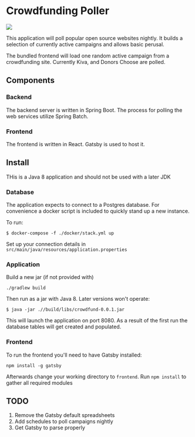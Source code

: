 # Crowdfunding Poller

![](https://travis-ci.com/cbroome/crowdfund-poller.svg?branch=master)

This application will poll popular open source websites nightly. It builds a selection of currently active campaigns and allows basic perusal.

The bundled frontend will load one random active campaign from a crowdfunding site. Currently Kiva, and Donors Choose are polled.  

## Components

### Backend

The backend server is written in Spring Boot. The process for polling the web services utilize Spring Batch.


### Frontend

The frontend is written in React. Gatsby is used to host it. 


## Install

THis is a Java 8 application and should not be used with a later JDK

### Database

The application expects to connect to a Postgres database. For convenience a docker script is included to quickly stand up a new instance.

To run:

`$ docker-compose -f ./docker/stack.yml up`

Set up your connection details in `src/main/java/resources/application.properties`


### Application

Build a new jar (if not provided with)

`./gradlew build`

Then run as a jar with Java 8. Later versions won't operate: 

`$ java -jar .//build/libs/crowdfund-0.0.1.jar`

This will launch the application on port 8080. As a result of the first run the database tables will get created and populated. 

### Frontend

To run the frontend you'll need to have Gatsby installed: 

`npm install -g gatsby`

Afterwards change your working directory to `frontend`. Run `npm install` to gather all required modules


## TODO

1. Remove the Gatsby default spreadsheets
1. Add schedules to poll campaigns nightly
1. Get Gatsby to parse properly
